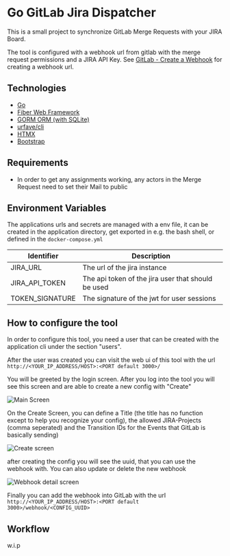 # Go GitLab Jira Dispatcher

This is a small project to synchronize GitLab Merge Requests with your JIRA Board.

The tool is configured with a webhook url from gitlab with the merge request permissions and a JIRA API Key. See [GitLab - Create a Webhook](https://docs.gitlab.com/ee/user/project/integrations/webhooks.html#create-a-webhook) for creating a webhook url.

## Technologies

* [Go](https://go.dev)
* [Fiber Web Framework](https://gofiber.io)
* [GORM ORM (with SQLite)](https://gorm.io)
* [urfave/cli](https://cli.urfave.org)
* [HTMX](https://htmx.org)
* [Bootstrap](https://getbootstrap.com/)

## Requirements

* In order to get any assignments working, any actors in the Merge Request need to set their Mail to public 

## Environment Variables

The applications urls and secrets are managed with a env file, it can be created in the application directory, get exported in e.g. the bash shell, or defined in the `docker-compose.yml`

|Identifier|Description|
|----------|-----------|
|JIRA_URL|The url of the jira instance|
|JIRA_API_TOKEN|The api token of the jira user that should be used|
|TOKEN_SIGNATURE|The signature of the jwt for user sessions|


## How to configure the tool

In order to configure this tool, you need a user that can be created with the application cli under the section "users".

After the user was created you can visit the web ui of this tool with the url `http://<YOUR_IP_ADDRESS/HOST>:<PORT default 3000>/`

You will be greeted by the login screen. After you log into the tool you will see this screen and are able to create a new config with "Create"

![Main Screen](https://github.com/mlhmz/go-gitlab-jira-dispatcher/assets/66556288/296812c2-3777-4f10-918b-2bdebe29a023)

On the Create Screen, you can define a Title (the title has no function except to help you recognize your config), the allowed JIRA-Projects (comma seperated) and the Transition IDs for the Events that GitLab is basically sending)

![Create screen](https://github.com/mlhmz/go-gitlab-jira-dispatcher/assets/66556288/3918a91d-77a7-4cb2-82bf-f095771d6713)

after creating the config you will see the uuid, that you can use the webhook with. You can also update or delete the new webhook

![Webhook detail screen](https://github.com/mlhmz/go-gitlab-jira-dispatcher/assets/66556288/dd09aee6-24a2-436c-8a9c-e39ba871e9be)

Finally you can add the webhook into GitLab with the url `http://<YOUR_IP_ADDRESS/HOST>:<PORT default 3000>/webhook/<CONFIG_UUID>`

## Workflow

w.i.p
